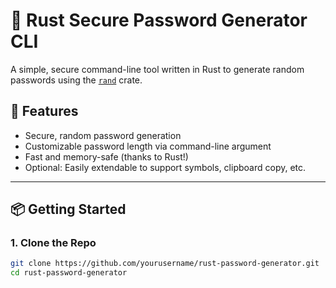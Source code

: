 # 🔐 Rust Secure Password Generator CLI

A simple, secure command-line tool written in Rust to generate random passwords using the [`rand`](https://crates.io/crates/rand) crate.

## 🚀 Features

- Secure, random password generation
- Customizable password length via command-line argument
- Fast and memory-safe (thanks to Rust!)
- Optional: Easily extendable to support symbols, clipboard copy, etc.

---

## 📦 Getting Started

### 1. **Clone the Repo**
```bash
git clone https://github.com/yourusername/rust-password-generator.git
cd rust-password-generator
